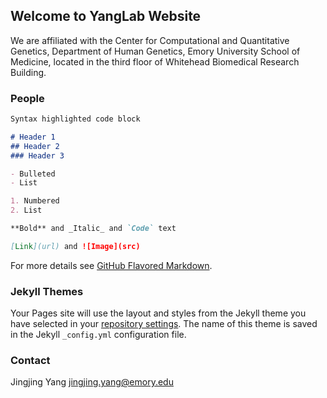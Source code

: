 ## Welcome to YangLab Website

We are affiliated with the Center for Computational and Quantitative Genetics, Department of Human Genetics, Emory University School of Medicine, located in the third floor of Whitehead Biomedical Research Building. 


### People 

```markdown
Syntax highlighted code block

# Header 1
## Header 2
### Header 3

- Bulleted
- List

1. Numbered
2. List

**Bold** and _Italic_ and `Code` text

[Link](url) and ![Image](src)
```

For more details see [GitHub Flavored Markdown](https://guides.github.com/features/mastering-markdown/).

### Jekyll Themes

Your Pages site will use the layout and styles from the Jekyll theme you have selected in your [repository settings](https://github.com/yanglab-emory/yanglab-emory.github.io/settings). The name of this theme is saved in the Jekyll `_config.yml` configuration file.

### Contact
Jingjing Yang
jingjing.yang@emory.edu

